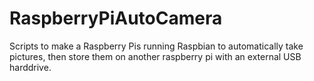 # RaspberryPiAutoCamera
Scripts to make a Raspberry Pis running Raspbian to automatically take pictures, then store them on another raspberry pi with an external USB harddrive.
